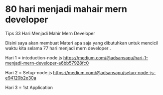 # 80 hari menjadi mahair mern developer
Tips 33 Hari Menjadi Mahir Mern Developer

Disini saya akan membuat Materi apa saja yang dibutuhkan untuk mencicil waktu kita selama 77 hari menjadi mern developer .

Hari 1 = intoduction-node.js
https://medium.com/@adsansapu/hari-1-menjadi-mern-developer-a6bb57928fc0

Hari 2 = Setup-node.js
https://medium.com/@adsansapu/setup-node-js-e94120b2e30a

Hari 3 =  1st Application
